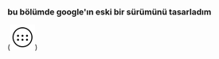 ### bu bölümde google'ın eski bir sürümünü tasarladım
(![Ekran görüntüsü](icons8-android-app-drawer-50.png))